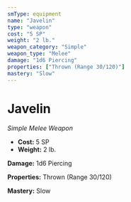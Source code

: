 ```yaml
---
smType: equipment
name: "Javelin"
type: "weapon"
cost: "5 SP"
weight: "2 lb."
weapon_category: "Simple"
weapon_type: "Melee"
damage: "1d6 Piercing"
properties: ["Thrown (Range 30/120)"]
mastery: "Slow"
---
```


# Javelin
*Simple Melee Weapon*

- **Cost:** 5 SP
- **Weight:** 2 lb.

**Damage:** 1d6 Piercing

**Properties:** Thrown (Range 30/120)

**Mastery:** Slow
